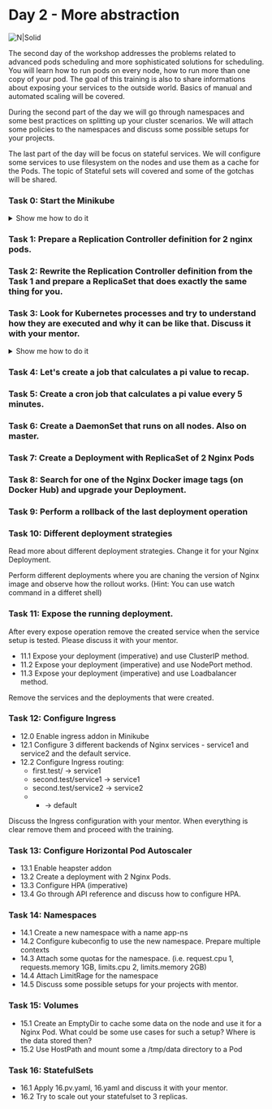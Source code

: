 # Day 2 - More abstraction

![N|Solid](https://www.stratoscale.com/wp-content/uploads/Kubernetes-logo.png)

The second day of the workshop addresses the problems related to advanced pods scheduling and more sophisticated solutions for scheduling. You will learn how to run pods on every node, how to run more than one copy of your pod. The goal of this training is also to share informations about exposing your services to the outside world. Basics of manual and automated scaling will be covered. 

During the second part of the day we will go through namespaces and some best practices on splitting up your cluster scenarios. We will attach some policies to the namespaces and discuss some possible setups for your projects.

The last part of the day will be focus on stateful services. We will configure some services to use filesystem on the nodes and use them as a cache for the Pods. The topic of Stateful sets will covered and some of the gotchas will be shared.  

### Task 0: Start the Minikube

<details><summary>Show me how to do it</summary>
<p>

```sh
minikube start
```

</p>
</details>

### Task 1: Prepare a Replication Controller definition for 2 nginx pods.


### Task 2: Rewrite the Replication Controller definition from the Task 1 and prepare a ReplicaSet that does exactly the same thing for you.


### Task 3: Look for Kubernetes processes and try to understand how they are executed and why it can be like that. Discuss it with your mentor.

<details><summary>Show me how to do it</summary>
<p>

Hint:

```sh
kubectl get all --all-namespaces
```

</p>
</details>

### Task 4: Let's create a job that calculates a pi value to recap.


### Task 5: Create a cron job that calculates a pi value every 5 minutes.


### Task 6: Create a DaemonSet that runs on all nodes. Also on master.


### Task 7: Create a Deployment with ReplicaSet of 2 Nginx Pods


### Task 8: Search for one of the Nginx Docker image tags (on Docker Hub) and upgrade your Deployment.


### Task 9: Perform a rollback of the last deployment operation


### Task 10: Different deployment strategies

Read more about different deployment strategies. Change it for your Nginx Deployment.

Perform different deployments where you are chaning the version of Nginx image and observe how the rollout works. (Hint: You can use watch command in a differet shell)

### Task 11: Expose the running deployment.

After every expose operation remove the created service when the service setup is tested. Please discuss it with your mentor.

- 11.1 Expose your deployment (imperative) and use ClusterIP method.
- 11.2 Expose your deployment (imperative) and use NodePort method.
- 11.3 Expose your deployment (imperative) and use Loadbalancer method.

Remove the services and the deployments that were created.

### Task 12: Configure Ingress

- 12.0 Enable ingress addon in Minikube
- 12.1 Configure 3 different backends of Nginx services - service1 and service2 and the default service.
- 12.2 Configure Ingress routing:
     - first.test/ -> service1
     - second.test/service1 -> service1
     - second.test/service2 -> service2
     - * -> default

Discuss the Ingress configuration with your mentor. When everything is clear remove them and proceed with the training.

### Task 13: Configure Horizontal Pod Autoscaler

- 13.1 Enable heapster addon
- 13.2 Create a deployment with 2 Nginx Pods.
- 13.3 Configure HPA (imperative) 
- 13.4 Go through API reference and discuss how to configure HPA.

### Task 14: Namespaces

- 14.1 Create a new namespace with a name app-ns
- 14.2 Configure kubeconfig to use the new namespace. Prepare multiple contexts
- 14.3 Attach some quotas for the namespace. (i.e. request.cpu 1, requests.memory 1GB, limits.cpu 2, limits.memory 2GB)
- 14.4 Attach LimitRage for the namespace
- 14.5 Discuss some possible setups for your projects with mentor.

### Task 15: Volumes

- 15.1 Create an EmptyDir to cache some data on the node and use it for a Nginx Pod. What could be some use cases for such a setup? Where is the data stored then?
- 15.2 Use HostPath and mount some a /tmp/data directory to a Pod

### Task 16: StatefulSets

- 16.1 Apply 16.pv.yaml, 16.yaml and discuss it with your mentor.
- 16.2 Try to scale out your statefulset to 3 replicas.

